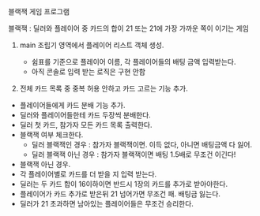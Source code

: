 블랙잭 게임 프로그램   

블랙잭 : 딜러와 플레이어 중 카드의 합이 21 또는 21에 가장 가까운 쪽이 이기는 게임  

1. main 조립기 영역에서 플레이어 리스트 객체 생성. 
    - 쉼표를 기준으로 플레이어 이름, 각 플레이어들의 배팅 금액 입력받는다.   
    - 아직 콘솔로 입력 받는 로직은 구현 안함  

2. 전체 카드 목록 중 중복 허용 안하고 카드 고르는 기능 추가.    
-  플레이어들에게 카드 분배 기능 추가.  
-  딜러와 플레이어들한테 카드 두장씩 분배한다.   
-  딜러 첫 카드,  참가자 모든 카드 목록 출력한다. 
-  블랙잭 여부 체크한다.  
     - 딜러 블랙잭인 경우 : 참가자 블랙잭이면. 이득 없다, 아니면 배팅금액 다 잃어.
     - 딜러 블랙잭 아닌 경우 : 참가자 블랙잭이면 배팅 1.5배로 무조건 이긴다!
-  블랙잭 아닌 경우.     
-  각 플레이어별로 카드를 더 받을 지 입력 받는다.  
-  딜러는 두 카드 합이 16이하이면 반드시 1장의 카드를 추가로 받아야한다.   
-  플레이어가 카드 추가로 받은뒤 21 넘어가면 무조건 패. 배팅금 잃는다. 
-  딜러가 21 초과하면 남아있는 플레이어들은 무조건 승리한다.  
